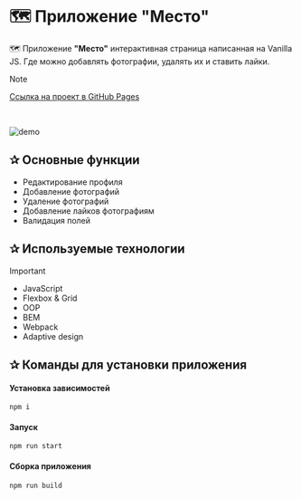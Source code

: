 # 🗺️ Приложение "Место"

🗺️ Приложение **"Место"** интерактивная страница написанная на Vanilla JS. Где можно добавлять фотографии, удалять их и ставить лайки.

> [!NOTE]
> [Ссылка на проект в GitHub Pages](https://vitali-workspace.github.io/praktikum-public-9p/)

<p>&nbsp;</p>

<img src="https://i.ibb.co/vmfTM6Y/perview-1.png" alt="demo">

<h2>&#10032; Основные функции</h2>

- Редактирование профиля 
- Добавление фотографий
- Удаление фотографий
- Добавление лайков фотографиям
- Валидация полей

<h2>&#10032; Используемые технологии</h2>

> [!IMPORTANT]
> - JavaScript
> - Flexbox & Grid
> - OOP
> - BEM
> - Webpack
> - Adaptive design

<h2>&#10032; Команды для установки приложения</h2>

#### Установка зависимостей

```
npm i
```
#### Запуск

```
npm run start
```
#### Сборка приложения

```
npm run build
```
